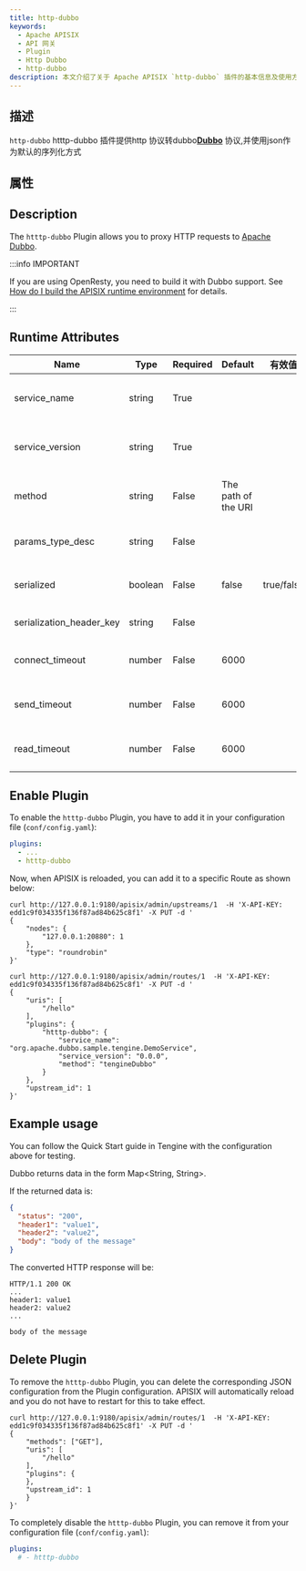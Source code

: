```yaml
---
title: http-dubbo
keywords:
  - Apache APISIX
  - API 网关
  - Plugin
  - Http Dubbo
  - http-dubbo
description: 本文介绍了关于 Apache APISIX `http-dubbo` 插件的基本信息及使用方法。
---
```


<!--
#
# Licensed to the Apache Software Foundation (ASF) under one or more
# contributor license agreements.  See the NOTICE file distributed with
# this work for additional information regarding copyright ownership.
# The ASF licenses this file to You under the Apache License, Version 2.0
# (the "License"); you may not use this file except in compliance with
# the License.  You may obtain a copy of the License at
#
#     http://www.apache.org/licenses/LICENSE-2.0
#
# Unless required by applicable law or agreed to in writing, software
# distributed under the License is distributed on an "AS IS" BASIS,
# WITHOUT WARRANTIES OR CONDITIONS OF ANY KIND, either express or implied.
# See the License for the specific language governing permissions and
# limitations under the License.
#
-->

## 描述

`http-dubbo` htttp-dubbo 插件提供http 协议转dubbo[**Dubbo**](https://cn.dubbo.apache.org/zh-cn/) 协议,并使用json作为默认的序列化方式
## 属性



## Description

The `htttp-dubbo` Plugin allows you to proxy HTTP requests to [Apache Dubbo](https://dubbo.apache.org/en/index.html).

:::info IMPORTANT

If you are using OpenResty, you need to build it with Dubbo support. See [How do I build the APISIX runtime environment](./../FAQ.md#how-do-i-build-the-apisix-runtime-environment) for details.

:::

## Runtime Attributes

| Name                     | Type    | Required | Default    | 有效值       | 描述                             |
|--------------------------|---------| ----------- |--------| ------------ |--------------------------------|
| service_name             | string  | True  |        |              | Dubbo provider service name    |
| service_version          | string  | True    |        |              | Dubbo provider service version |
| method                   | string  | False    |     The path of the URI   |     | Dubbo provider service method  |
| params_type_desc         | string  | False    |  |     | dubbo 服务方法                     |
| serialized               | boolean | False    | false |  true/false	   | 是否进行序列化                        |
| serialization_header_key | string  | False    |  |     | 序列化头部                          |
| connect_timeout          | number  | False    | 6000   |     | 连接超时时间（毫秒）                     |
| send_timeout             | number  | False    | 6000 |     | 发送超时时间（毫秒）                     |
| read_timeout             | number  | False    | 6000 |     | 读取超时时间（毫秒）                     |

## Enable Plugin

To enable the `htttp-dubbo` Plugin, you have to add it in your configuration file (`conf/config.yaml`):

```yaml title="conf/config.yaml"
plugins:
  - ...
  - htttp-dubbo
```

Now, when APISIX is reloaded, you can add it to a specific Route as shown below:

```shell
curl http://127.0.0.1:9180/apisix/admin/upstreams/1  -H 'X-API-KEY: edd1c9f034335f136f87ad84b625c8f1' -X PUT -d '
{
    "nodes": {
        "127.0.0.1:20880": 1
    },
    "type": "roundrobin"
}'

curl http://127.0.0.1:9180/apisix/admin/routes/1  -H 'X-API-KEY: edd1c9f034335f136f87ad84b625c8f1' -X PUT -d '
{
    "uris": [
        "/hello"
    ],
    "plugins": {
        "htttp-dubbo": {
            "service_name": "org.apache.dubbo.sample.tengine.DemoService",
            "service_version": "0.0.0",
            "method": "tengineDubbo"
        }
    },
    "upstream_id": 1
}'
```

## Example usage

You can follow the Quick Start guide in Tengine with the configuration above for testing.

Dubbo returns data in the form Map<String, String>.

If the returned data is:

```json
{
  "status": "200",
  "header1": "value1",
  "header2": "value2",
  "body": "body of the message"
}
```

The converted HTTP response will be:

```
HTTP/1.1 200 OK
...
header1: value1
header2: value2
...

body of the message
```

## Delete Plugin

To remove the `htttp-dubbo` Plugin, you can delete the corresponding JSON configuration from the Plugin configuration. APISIX will automatically reload and you do not have to restart for this to take effect.

```shell
curl http://127.0.0.1:9180/apisix/admin/routes/1  -H 'X-API-KEY: edd1c9f034335f136f87ad84b625c8f1' -X PUT -d '
{
    "methods": ["GET"],
    "uris": [
        "/hello"
    ],
    "plugins": {
    },
    "upstream_id": 1
    }
}'
```

To completely disable the `htttp-dubbo` Plugin, you can remove it from your configuration file (`conf/config.yaml`):

```yaml title="conf/config.yaml"
plugins:
  # - htttp-dubbo
```

